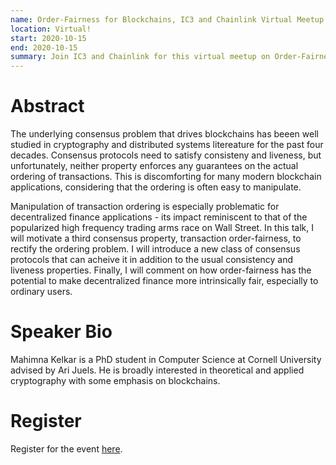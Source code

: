 ```yaml
---
name: Order-Fairness for Blockchains, IC3 and Chainlink Virtual Meetup
location: Virtual! 
start: 2020-10-15
end: 2020-10-15
summary: Join IC3 and Chainlink for this virtual meetup on Order-Fairness for Blockchains with speaker Mahimna Kelkar
---
```



# Abstract

The underlying consensus problem that drives blockchains has beeen well studied in cryptography and distributed systems litereature for the past four decades. Consensus protocols need to satisfy consisteny and liveness, but unfortunately, neither property enforces any guarantees on the actual ordering of transactions. This is discomforting for many modern blockchain applications, considering that the ordering is often easy to manipulate. 

Manipulation of transaction ordering is especially problematic for decentralized finance applications - its impact reminiscent to that of the popularized high frequency trading arms race on Wall Street. In this talk, I will motivate a third consensus property, transaction order-fairness, to rectify the ordering problem. I will introduce a new class of consensus protocols that can acheive it in addition to the usual consistency and liveness properties. Finally, I will comment on how order-fairness has the potential to make decentralized finance more intrinsically fair, especially to ordinary users.


# Speaker Bio

Mahimna Kelkar is a PhD student in Computer Science at Cornell University advised by Ari Juels. He is broadly interested in theoretical and applied cryptography with some emphasis on blockchains.


# Register

Register for the event <a href="https://events.chain.link/events/details/smartcontract-connected-smart-contracts-global-online-presents-order-fairness-for-blockchains-ic3-and-chainlink-virtual-meetup/#/">here</a>.
